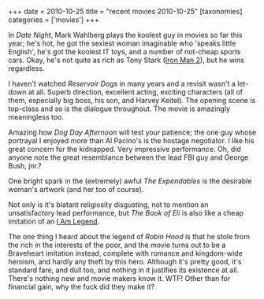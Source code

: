 +++
date = 2010-10-25
title = "recent movies 2010-10-25"
[taxonomies]
categories = ['movies']
+++

In *Date Night*, Mark Wahlberg plays the koolest guy in movies so far
this year; he's hot, he got the sexiest woman imaginable who 'speaks
little English', he's got the koolest IT toys, and a number of
not-cheap sports cars. Okay, he's not quite as rich as Tony Stark
([Iron Man 2]), but he wins regardless.

I haven't watched *Reservoir Dogs* in many years and a revisit wasn't
a let-down at all. Superb direction, excellent acting, exciting
characters (all of them, especially big boss, his son, and Harvey
Keitel). The opening scene is top-class and so is the dialogue
throughout. The movie is amazingly meaningless too.

Amazing how *Dog Day Afternoon* will test your patience; the one guy
whose portrayal I enjoyed more than Al Pacino's is the hostage
negotiator. I like his great concern for the kidnapped. Very impressive
performance. Oh, did anyone note the great resemblance between the lead
FBI guy and George Bush, jnr.?

One bright spark in the (extremely) awful *The Expendables* is the
desirable woman's artwork (and her too of course).

Not only is it's blatant religiosity disgusting, not to mention an
unsatisfactory lead performance, but *The Book of Eli* is also like a
cheap imitation of an [I Am Legend].

The one thing I heard about the legend of *Robin Hood* is that he stole
from the rich in the interests of the poor, and the movie turns out to
be a Braveheart imitation instead, complete with romance and
kingdom-wide heroism, and hardly any theft by this hero. Although it's
pretty good, it's standard fare, and dull too, and nothing in it
justifies its existence at all. There's nothing new and movie makers
know it. WTF! Other than for financial gain, why the fuck did they make
it?

  [Iron Man 2]: @/iron-man-2.md
  [I Am Legend]: @/i-am-legend.md
